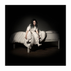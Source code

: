 <a href="https://open.spotify.com/album/0S0KGZnfBGSIssfF54WSJh?si=3sJQ9WAaRbebH3MtPhmNmA">
  <img src="https://raw.githubusercontent.com/darinjyoung/Data-Science-Projects/refs/heads/main/assets/billie.png" width="200" height="200">
</a>
